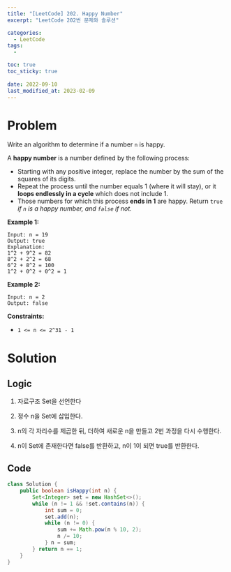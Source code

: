 ```yaml
---
title: "[LeetCode] 202. Happy Number"
excerpt: "LeetCode 202번 문제와 솔루션"

categories:
  - LeetCode
tags:
  - 

toc: true
toc_sticky: true
 
date: 2022-09-10
last_modified_at: 2023-02-09
---
```

# **Problem**
Write an algorithm to determine if a number `n` is happy.

A **happy number** is a number defined by the following process:

- Starting with any positive integer, replace the number by the sum of the squares of its digits.
- Repeat the process until the number equals 1 (where it will stay), or it **loops endlessly in a cycle** which does not include 1.
- Those numbers for which this process **ends in 1** are happy.
Return `true` *if `n` is a happy number, and `false` if not.*

**Example 1:**
```
Input: n = 19
Output: true
Explanation:
1^2 + 9^2 = 82
8^2 + 2^2 = 68
6^2 + 8^2 = 100
1^2 + 0^2 + 0^2 = 1
```
**Example 2:**
```
Input: n = 2
Output: false
```
**Constraints:**
- `1 <= n <= 2^31 - 1`

# **Solution**
## **Logic**
1. 자료구조 Set을 선언한다

2. 정수 n을 Set에 삽입한다.

3. n의 각 자리수를 제곱한 뒤, 더하여 새로운 n을 만들고 2번 과정을 다시 수행한다.

4. n이 Set에 존재한다면 false를 반환하고, n이 1이 되면 true를 반환한다.
## **Code**
```java
class Solution {
    public boolean isHappy(int n) {
        Set<Integer> set = new HashSet<>();
        while (n != 1 && !set.contains(n)) {
            int sum = 0;
            set.add(n);
            while (n != 0) {
                sum += Math.pow(n % 10, 2);
                n /= 10;
            } n = sum;
        } return n == 1;
    }
}
```
<!-- ## **Time Complexity** -->